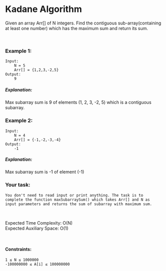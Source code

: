 # Kadane Algorithm

Given an array Arr[] of N integers. Find the contiguous sub-array(containing at least one number) which has the maximum sum and return its sum.

&nbsp;

### Example 1:
```
Input: 
    N = 5
    Arr[] = {1,2,3,-2,5}
Output:
    9
```
##### Explanation:
Max subarray sum is 9 of elements (1, 2, 3, -2, 5) which is a contiguous subarray.

### Example 2:
```
Input: 
    N = 4
    Arr[] = {-1,-2,-3,-4}
Output:
    -1
```
##### Explanation:
Max subarray sum is -1 of element (-1)

### Your task:
```
You don't need to read input or print anything. The task is to complete the function maxSubarraySum() which takes Arr[] and N as input parameters and returns the sum of subarray with maximum sum.
```

&nbsp;

Expected Time Complexity: O(N) <br/>
Expected Auxiliary Space: O(1)

<br/>

#### Constraints:
```
1 ≤ N ≤ 1000000
-100000000 ≤ A[i] ≤ 100000000
```